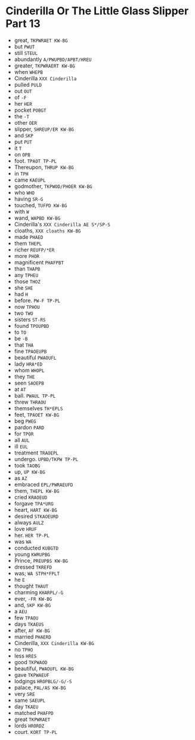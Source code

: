# Cinderilla Or The Little Glass Slipper Part 13

* great, `TKPWRAET KW-BG`
* but `PWUT`
* still `STEUL`
* abundantly `A/PWUPBD/APBT/HREU`
* greater, `TKPWRAERT KW-BG`
* when `WHEPB`
* Cinderilla `XXX Cinderilla`
* pulled `PULD`
* out `OUT`
* of `-F`
* her `HER`
* pocket `POBGT`
* the `-T`
* other `OER`
* slipper, `SHREUP/ER KW-BG`
* and `SKP`
* put `PUT`
* it `T`
* on `OPB`
* foot. `TPAOT TP-PL`
* Thereupon, `THRUP KW-BG`
* in `TPH`
* came `KAEUPL`
* godmother, `TKPWOD/PHOER KW-BG`
* who `WHO`
* having `SR-G`
* touched, `TUFPD KW-BG`
* with `W`
* wand, `WAPBD KW-BG`
* Cinderilla's `XXX Cinderilla AE S*/SP-S`
* cloaths, `XXX cloaths KW-BG`
* made `PHAED`
* them `THEPL`
* richer `REUFP/*ER`
* more `PHOR`
* magnificent `PHAFPBT`
* than `THAPB`
* any `TPHEU`
* those `THOZ`
* she `SHE`
* had `H`
* before. `PW-F TP-PL`
* now `TPHOU`
* two `TWO`
* sisters `ST-RS`
* found `TPOUPBD`
* to `TO`
* be `-B`
* that `THA`
* fine `TPAOEUPB`
* beautiful `PWAOUFL`
* lady `HRA*ED`
* whom `WHOPL`
* they `THE`
* seen `SAOEPB`
* at `AT`
* ball. `PWAUL TP-PL`
* threw `THRAOU`
* themselves `TH*EPLS`
* feet, `TPAOET KW-BG`
* beg `PWEG`
* pardon `PARD`
* for `TPOR`
* all `AUL`
* ill `EUL`
* treatment `TRAOEPL`
* undergo. `UPBD/TKPW TP-PL`
* took `TAOBG`
* up, `UP KW-BG`
* as `AZ`
* embraced `EPL/PWRAEUFD`
* them, `THEPL KW-BG`
* cried `KRAOEUD`
* forgave `TPA*URG`
* heart, `HART KW-BG`
* desired `STKAOEURD`
* always `AULZ`
* love `HRUF`
* her. `HER TP-PL`
* was `WA`
* conducted `KUBGTD`
* young `KWRUPBG`
* Prince, `PREUPBS KW-BG`
* dressed `TKREFD`
* was; `WA STPH*FPLT`
* he `E`
* thought `THAUT`
* charming `KHARPL/-G`
* ever, `-FR KW-BG`
* and, `SKP KW-BG`
* a `AEU`
* few `TPAOU`
* days `TKAEUS`
* after, `AF KW-BG`
* married `PHAERD`
* Cinderilla, `XXX Cinderilla KW-BG`
* no `TPHO`
* less `HRES`
* good `TKPWAOD`
* beautiful, `PWAOUFL KW-BG`
* gave `TKPWAEUF`
* lodgings `HROPBLG/-G/-S`
* palace, `PAL/AS KW-BG`
* very `SRE`
* same `SAEUPL`
* day `TKAEU`
* matched `PHAFPD`
* great `TKPWRAET`
* lords `HRORDZ`
* court. `KORT TP-PL`
